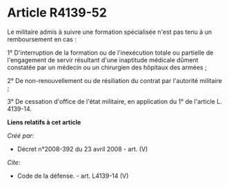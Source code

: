 # Article R4139-52

Le militaire admis à suivre une formation spécialisée n'est pas tenu à un remboursement en cas : 

1° D'interruption de la formation ou de l'inexécution totale ou partielle de l'engagement de servir résultant d'une
inaptitude médicale dûment constatée par un médecin ou un chirurgien des hôpitaux des armées ; 

2° De non-renouvellement ou de résiliation du contrat par l'autorité militaire ; 

3° De cessation d'office de l'état militaire, en application du 1° de l'article L. 4139-14.

**Liens relatifs à cet article**

_Créé par_:

  - Décret n°2008-392 du 23 avril 2008 - art. (V)

_Cite_:

  - Code de la défense. - art. L4139-14 (V)
